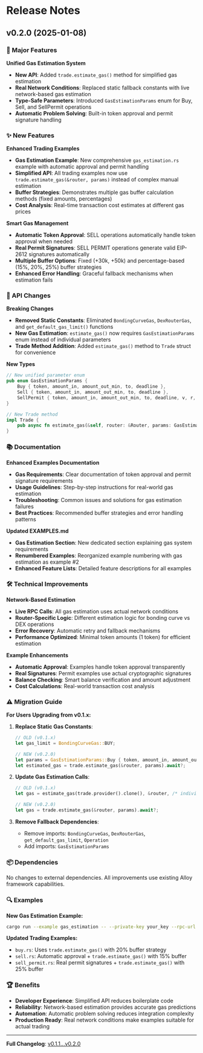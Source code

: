 # Release Notes

## v0.2.0 (2025-01-08)

### 🚀 Major Features

**Unified Gas Estimation System**
- **New API**: Added `trade.estimate_gas()` method for simplified gas estimation
- **Real Network Conditions**: Replaced static fallback constants with live network-based gas estimation
- **Type-Safe Parameters**: Introduced `GasEstimationParams` enum for Buy, Sell, and SellPermit operations
- **Automatic Problem Solving**: Built-in token approval and permit signature handling

### ✨ New Features

**Enhanced Trading Examples**
- **Gas Estimation Example**: New comprehensive `gas_estimation.rs` example with automatic approval and permit handling
- **Simplified API**: All trading examples now use `trade.estimate_gas(&router, params)` instead of complex manual estimation
- **Buffer Strategies**: Demonstrates multiple gas buffer calculation methods (fixed amounts, percentages)
- **Cost Analysis**: Real-time transaction cost estimates at different gas prices

**Smart Gas Management**
- **Automatic Token Approval**: SELL operations automatically handle token approval when needed
- **Real Permit Signatures**: SELL PERMIT operations generate valid EIP-2612 signatures automatically
- **Multiple Buffer Options**: Fixed (+30k, +50k) and percentage-based (15%, 20%, 25%) buffer strategies
- **Enhanced Error Handling**: Graceful fallback mechanisms when estimation fails

### 🔧 API Changes

**Breaking Changes**
- **Removed Static Constants**: Eliminated `BondingCurveGas`, `DexRouterGas`, and `get_default_gas_limit()` functions
- **New Gas Estimation**: `estimate_gas()` now requires `GasEstimationParams` enum instead of individual parameters
- **Trade Method Addition**: Added `estimate_gas()` method to `Trade` struct for convenience

**New Types**
```rust
// New unified parameter enum
pub enum GasEstimationParams {
    Buy { token, amount_in, amount_out_min, to, deadline },
    Sell { token, amount_in, amount_out_min, to, deadline },
    SellPermit { token, amount_in, amount_out_min, to, deadline, v, r, s },
}

// New Trade method
impl Trade {
    pub async fn estimate_gas(&self, router: &Router, params: GasEstimationParams) -> Result<u64>
}
```

### 📚 Documentation

**Enhanced Examples Documentation**
- **Gas Requirements**: Clear documentation of token approval and permit signature requirements
- **Usage Guidelines**: Step-by-step instructions for real-world gas estimation
- **Troubleshooting**: Common issues and solutions for gas estimation failures
- **Best Practices**: Recommended buffer strategies and error handling patterns

**Updated EXAMPLES.md**
- **Gas Estimation Section**: New dedicated section explaining gas system requirements
- **Renumbered Examples**: Reorganized example numbering with gas estimation as example #2
- **Enhanced Feature Lists**: Detailed feature descriptions for all examples

### 🛠 Technical Improvements

**Network-Based Estimation**
- **Live RPC Calls**: All gas estimation uses actual network conditions
- **Router-Specific Logic**: Different estimation logic for bonding curve vs DEX operations  
- **Error Recovery**: Automatic retry and fallback mechanisms
- **Performance Optimized**: Minimal token amounts (1 token) for efficient estimation

**Example Enhancements**
- **Automatic Approval**: Examples handle token approval transparently
- **Real Signatures**: Permit examples use actual cryptographic signatures
- **Balance Checking**: Smart balance verification and amount adjustment
- **Cost Calculations**: Real-world transaction cost analysis

### ⚠️ Migration Guide

**For Users Upgrading from v0.1.x:**

1. **Replace Static Gas Constants**:
   ```rust
   // OLD (v0.1.x)
   let gas_limit = BondingCurveGas::BUY;
   
   // NEW (v0.2.0)
   let params = GasEstimationParams::Buy { token, amount_in, amount_out_min, to, deadline };
   let estimated_gas = trade.estimate_gas(&router, params).await?;
   ```

2. **Update Gas Estimation Calls**:
   ```rust
   // OLD (v0.1.x)
   let gas = estimate_gas(trade.provider().clone(), &router, /* individual params */).await?;
   
   // NEW (v0.2.0)
   let gas = trade.estimate_gas(&router, params).await?;
   ```

3. **Remove Fallback Dependencies**:
   - Remove imports: `BondingCurveGas`, `DexRouterGas`, `get_default_gas_limit`, `Operation`
   - Add imports: `GasEstimationParams`

### 📦 Dependencies

No changes to external dependencies. All improvements use existing Alloy framework capabilities.

### 🔍 Examples

**New Gas Estimation Example:**
```bash
cargo run --example gas_estimation -- --private-key your_key --rpc-url https://your-rpc --token 0xToken
```

**Updated Trading Examples:**
- `buy.rs`: Uses `trade.estimate_gas()` with 20% buffer strategy
- `sell.rs`: Automatic approval + `trade.estimate_gas()` with 15% buffer
- `sell_permit.rs`: Real permit signatures + `trade.estimate_gas()` with 25% buffer

### 🏆 Benefits

- **Developer Experience**: Simplified API reduces boilerplate code
- **Reliability**: Network-based estimation provides accurate gas predictions
- **Automation**: Automatic problem solving reduces integration complexity
- **Production Ready**: Real network conditions make examples suitable for actual trading

---

**Full Changelog**: [v0.1.1...v0.2.0](https://github.com/Naddotfun/nadfun-sdk-rust/compare/v0.1.1...v0.2.0)